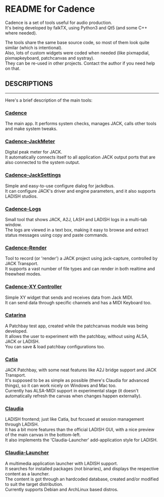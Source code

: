 # README for Cadence

Cadence is a set of tools useful for audio production. \
It's being developed by falkTX, using Python3 and Qt5 (and some C++ where needed).

The tools share the same base source code, so most of them look quite similar (which is intentional). \
Also, lots of custom widgets were coded when needed (like pixmapdial, pixmapkeyboard, patchcanvas and systray). \
They can be re-used in other projects. Contact the author if you need help on that.


## DESCRIPTIONS
------------------------
Here's a brief description of the main tools:

### [Cadence](http://kxstudio.sourceforge.net/KXStudio:Applications:Cadence)
The main app. It performs system checks, manages JACK, calls other tools and make system tweaks.

### [Cadence-JackMeter](http://kxstudio.sourceforge.net/KXStudio:Applications:Cadence-JackMeter)
Digital peak meter for JACK. \
It automatically connects itself to all application JACK output ports that are also connected to the system output.

### [Cadence-JackSettings](http://kxstudio.sourceforge.net/KXStudio:Applications:Cadence-JackSettings)
Simple and easy-to-use configure dialog for jackdbus. \
It can configure JACK's driver and engine parameters, and it also supports LADISH studios.

### [Cadence-Logs](http://kxstudio.sourceforge.net/KXStudio:Applications:Cadence-Logs)
Small tool that shows JACK, A2J, LASH and LADISH logs in a multi-tab window. \
The logs are viewed in a text box, making it easy to browse and extract status messages using copy and paste commands.

### [Cadence-Render](http://kxstudio.sourceforge.net/KXStudio:Applications:Cadence-Render)
Tool to record (or 'render') a JACK project using jack-capture, controlled by JACK Transport. \
It supports a vast number of file types and can render in both realtime and freewheel modes.

### [Cadence-XY Controller](http://kxstudio.sourceforge.net/KXStudio:Applications:Cadence-XYController)
Simple XY widget that sends and receives data from Jack MIDI. \
It can send data through specific channels and has a MIDI Keyboard too.

### [Catarina](http://kxstudio.sourceforge.net/KXStudio:Applications:Catarina)
A Patchbay test app, created while the patchcanvas module was being developed. \
It allows the user to experiment with the patchbay, without using ALSA, JACK or LADISH. \
You can save & load patchbay configurations too.

### [Catia](http://kxstudio.sourceforge.net/KXStudio:Applications:Catia)
JACK Patchbay, with some neat features like A2J bridge support and JACK Transport. \
It's supposed to be as simple as possible (there's Claudia for advanced things), so it can work nicely on Windows and Mac too. \
Currently has ALSA-MIDI support in experimental stage (it doesn't automatically refresh the canvas when changes happen externally).

### [Claudia](http://kxstudio.sourceforge.net/KXStudio:Applications:Claudia)
LADISH frontend; just like Catia, but focused at session management through LADISH. \
It has a bit more features than the official LADISH GUI, with a nice preview of the main canvas in the bottom-left. \
It also implements the 'Claudia-Launcher' add-application style for LADISH.

### [Claudia-Launcher](http://kxstudio.sourceforge.net/KXStudio:Applications:Claudia-Launcher)
A multimedia application launcher with LADISH support. \
It searches for installed packages (not binaries), and displays the respective content as a launcher. \
The content is got through an hardcoded database, created and/or modified to suit the target distribution. \
Currently supports Debian and ArchLinux based distros.

